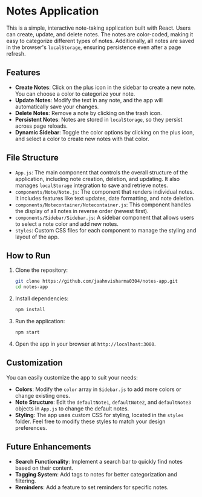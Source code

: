 # Notes Application

This is a simple, interactive note-taking application built with React. Users can create, update, and delete notes. The notes are color-coded, making it easy to categorize different types of notes. Additionally, all notes are saved in the browser's `localStorage`, ensuring persistence even after a page refresh.

## Features

- **Create Notes**: Click on the plus icon in the sidebar to create a new note. You can choose a color to categorize your note.
- **Update Notes**: Modify the text in any note, and the app will automatically save your changes.
- **Delete Notes**: Remove a note by clicking on the trash icon.
- **Persistent Notes**: Notes are stored in `localStorage`, so they persist across page reloads.
- **Dynamic Sidebar**: Toggle the color options by clicking on the plus icon, and select a color to create new notes with that color.

## File Structure

- `App.js`: The main component that controls the overall structure of the application, including note creation, deletion, and updating. It also manages `localStorage` integration to save and retrieve notes.
- `components/Note/Note.js`: The component that renders individual notes. It includes features like text updates, date formatting, and note deletion.
- `components/Notecontainer/Notecontainer.js`: This component handles the display of all notes in reverse order (newest first).
- `components/Sidebar/Sidebar.js`: A sidebar component that allows users to select a note color and add new notes.
- `styles`: Custom CSS files for each component to manage the styling and layout of the app.

## How to Run

1. Clone the repository:
    ```bash
    git clone https://github.com/jaahnvisharma0304/notes-app.git
    cd notes-app
    ```

2. Install dependencies:
    ```bash
    npm install
    ```

3. Run the application:
    ```bash
    npm start
    ```

4. Open the app in your browser at `http://localhost:3000`.

## Customization

You can easily customize the app to suit your needs:

- **Colors**: Modify the `color` array in `Sidebar.js` to add more colors or change existing ones.
- **Note Structure**: Edit the `defaultNote1`, `defaultNote2`, and `defaultNote3` objects in `App.js` to change the default notes.
- **Styling**: The app uses custom CSS for styling, located in the `styles` folder. Feel free to modify these styles to match your design preferences.

## Future Enhancements

- **Search Functionality**: Implement a search bar to quickly find notes based on their content.
- **Tagging System**: Add tags to notes for better categorization and filtering.
- **Reminders**: Add a feature to set reminders for specific notes.
